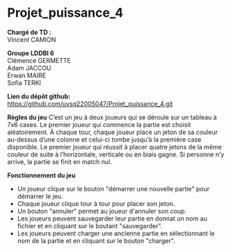 # Projet_puissance_4

**Chargé de TD :**  
Vincent CAMION

**Groupe LDDBI 6**  
Clémence GERMETTE  
Adam JACCOU  
Erwan MAIRE  
Sofia TERKI  

**Lien du dépôt github:**
https://github.com/uvsq22005047/Projet_puissance_4.git



**Règles du jeu**
C’est un jeu à deux joueurs qui se déroule sur un tableau à 7x6 cases. Le premier joueur qui commence la partie est choisit aléatoirement.
À chaque tour, chaque joueur place un jeton de sa couleur au-dessus d’une colonne et celui-ci tombe jusqu’à la première case disponible. Le premier joueur qui réussit à placer quatre jetons de la même couleur de suite à l’horizontale, verticale ou en biais gagne. Si personne n’y arrive, la partie se finit en match nul.


**Fonctionnement du jeu**
- Un joueur clique sur le bouton "démarrer une nouvelle partie" pour démarrer le jeu.
- Chaque joueur clique tour à tour pour placer son jeton.
- Un bouton "annuler" permet au joueur d'annuler son coup.
- Les joueurs peuvent sauvegarder leur partie en donnat un nom au fichier et en cliquant sur le boutant "sauvegarder".
- Les joueurs peuvent charger une ancienne partie en sélectionnant le nom de la partie et en cliquant sur le bouton "charger".
